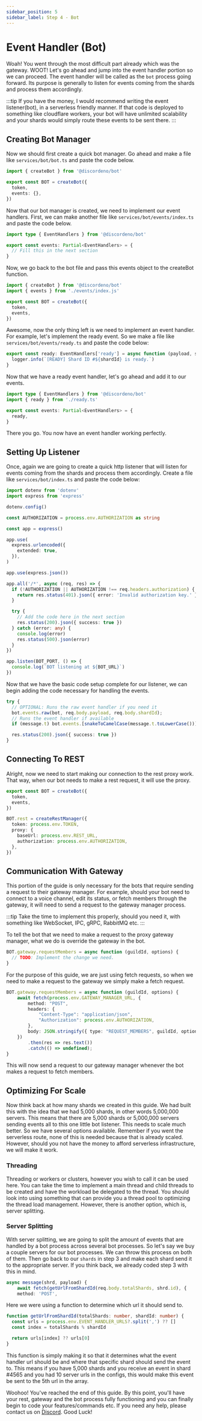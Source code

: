 ```yaml
---
sidebar_position: 5
sidebar_label: Step 4 - Bot
---
```


# Event Handler (Bot)

Woah! You went through the most difficult part already which was the gateway. WOOT! Let's go ahead and jump into the event handler portion so we can proceed. The event handler will be called as the `bot` process going forward. Its purpose is generally to listen for events coming from the shards and process them accordingly.

:::tip
If you have the money, I would recommend writing the event listener(bot), in a serverless friendly manner. If that code is deployed to something like cloudflare workers, your bot will have unlimited scalability and your shards would simply route these events to be sent there.
:::

## Creating Bot Manager

Now we should first create a quick bot manager. Go ahead and make a file like `services/bot/bot.ts` and paste the code below.

```ts
import { createBot } from '@discordeno/bot'

export const BOT = createBot({
  token,
  events: {},
})
```

Now that our bot manager is created, we need to implement our event handlers. First, we can make another file like `services/bot/events/index.ts` and paste the code below.

```ts
import type { EventHandlers } from '@discordeno/bot'

export const events: Partial<EventHandlers> = {
  // Fill this in the next section
}
```

Now, we go back to the bot file and pass this events object to the createBot function.

```ts
import { createBot } from '@discordeno/bot'
import { events } from './events/index.js'

export const BOT = createBot({
  token,
  events,
})
```

Awesome, now the only thing left is we need to implement an event handler. For example, let's implement the ready event. So we make a file like `services/bot/events/ready.ts` and paste the code below:

```ts
export const ready: EventHandlers['ready'] = async function (payload, shardId) {
  logger.info(`[READY] Shard ID #${shardId} is ready.`)
}
```

Now that we have a ready event handler, let's go ahead and add it to our events.

```ts
import type { EventHandlers } from '@discordeno/bot'
import { ready } from './ready.ts'

export const events: Partial<EventHandlers> = {
  ready,
}
```

There you go. You now have an event handler working perfectly.

## Setting Up Listener

Once, again we are going to create a quick http listener that will listen for events coming from the shards and process them accordingly. Create a file like `services/bot/index.ts` and paste the code below:

```ts
import dotenv from 'dotenv'
import express from 'express'

dotenv.config()

const AUTHORIZATION = process.env.AUTHORIZATION as string

const app = express()

app.use(
  express.urlencoded({
    extended: true,
  }),
)

app.use(express.json())

app.all('/*', async (req, res) => {
  if (!AUTHORIZATION || AUTHORIZATION !== req.headers.authorization) {
    return res.status(401).json({ error: 'Invalid authorization key.' })
  }

  try {
    // Add the code here in the next section
    res.status(200).json({ success: true })
  } catch (error: any) {
    console.log(error)
    res.status(500).json(error)
  }
})

app.listen(BOT_PORT, () => {
  console.log(`BOT listening at ${BOT_URL}`)
})
```

Now that we have the basic code setup complete for our listener, we can begin adding the code necessary for handling the events.

```ts
try {
  // OPTIONAL: Runs the raw event handler if you need it
  bot.events.raw(bot, req.body.payload, req.body.shardId);
  // Runs the event handler if available
  if (message.t) bot.events.[snakeToCamelCase(message.t.toLowerCase())]?.(req.body.payload, req.body.shardId);

  res.status(200).json({ success: true })
}
```

## Connecting To REST

Alright, now we need to start making our connection to the rest proxy work. That way, when our bot needs to make a rest request, it will use the proxy.

```ts
export const BOT = createBot({
  token,
  events,
})

BOT.rest = createRestManager({
  token: process.env.TOKEN,
  proxy: {
    baseUrl: process.env.REST_URL,
    authorization: process.env.AUTHORIZATION,
  },
})
```

## Communication With Gateway

This portion of the guide is only necessary for the bots that require sending a request to their gateway manager. For example, should your bot need to connect to a voice channel, edit its status, or fetch members through the gateway, it will need to send a request to the gateway manager process.

:::tip
Take the time to implement this properly, should you need it, with something like WebSocket, IPC, gRPC, RabbitMQ etc.
:::

To tell the bot that we need to make a request to the proxy gateway manager, what we do is override the gateway in the bot.

```ts
BOT.gateway.requestMembers = async function (guildId, options) {
  // TODO: Implement the change we need.
}
```

For the purpose of this guide, we are just using fetch requests, so when we need to make a request to the gateway we simply make a fetch request.

```ts
BOT.gateway.requestMembers = async function (guildId, options) {
    await fetch(process.env.GATEWAY_MANAGER_URL, {
        method: "POST",
        headers: {
            "Content-Type": "application/json",
            "Authorization": process.env.AUTHORIZATION,
        },
        body: JSON.stringify({ type: "REQUEST_MEMBERS", guildId, options });
    })
        .then(res => res.text())
        .catch(() => undefined);
}
```

This will now send a request to our gateway manager whenever the bot makes a request to fetch members.

## Optimizing For Scale

Now think back at how many shards we created in this guide. We had built this with the idea that we had 5,000 shards, in other words 5,000,000 servers. This means that there are 5,000 shards or 5,000,000 servers sending events all to this one little bot listener. This needs to scale much better. So we have several options available. Remember if you went the serverless route, none of this is needed because that is already scaled. However, should you not have the money to afford serverless infrastructure, we will make it work.

### Threading

Threading or workers or clusters, however you wish to call it can be used here. You can take the time to implement a main thread and child threads to be created and have the workload be delegated to the thread. You should look into using something that can provide you a thread pool to optimizing the thread load management. However, there is another option, which is, server splitting.

### Server Splitting

With server splitting, we are going to split the amount of events that are handled by a bot process across several bot processes. So let's say we buy a couple servers for our bot processes. We can throw this process on both of them. Then go back to our `shards` in step 3 and make each shard send it to the appropriate server. If you think back, we already coded step 3 with this in mind.

```ts
async message(shrd, payload) {
    await fetch(getUrlFromShardId(req.body.totalShards, shrd.id), {
    method: 'POST',
```

Here we were using a function to determine which url it should send to.

```ts
function getUrlFromShardId(totalShards: number, shardId: number) {
  const urls = process.env.EVENT_HANDLER_URLS?.split(',') ?? []
  const index = totalShards % shardId

  return urls[index] ?? urls[0]
}
```

This function is simply making it so that it determines what the event handler url should be and where that specific shard should send the event to. This means if you have 5,000 shards and you receive an event in shard #4565 and you had 10 server urls in the configs, this would make this event be sent to the 5th url in the array.

Woohoo! You've reached the end of this guide. By this point, you'll have your rest, gateway and the bot process fully functioning and you can finally begin to code your features/commands etc. If you need any help, please contact us on [Discord](https://discord.gg/ddeno). Good Luck!
